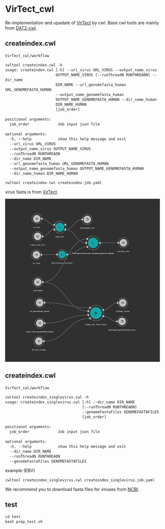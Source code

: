 # VirTect_cwl

Re-implementation and upadate of [VirTect](https://github.com/WGLab/VirTect) by cwl. Base cwl tools are mainly from [DAT2-cwl](https://github.com/pitagora-network/DAT2-cwl/tree/develop).

## createindex.cwl

`VirTect_cwl/workflow`

```
cwltool createindex.cwl -h
usage: createindex.cwl [-h] --url_virus URL_VIRUS --output_name_virus
                       OUTPUT_NAME_VIRUS [--runThreadN RUNTHREADN] --dir_name
                       DIR_NAME --url_genomefasta_human URL_GENOMEFASTA_HUMAN
                       --output_name_genomefasta_human
                       OUTPUT_NAME_GENOMEFASTA_HUMAN --dir_name_human
                       DIR_NAME_HUMAN
                       [job_order]

positional arguments:
  job_order             Job input json file

optional arguments:
  -h, --help            show this help message and exit
  --url_virus URL_VIRUS
  --output_name_virus OUTPUT_NAME_VIRUS
  --runThreadN RUNTHREADN
  --dir_name DIR_NAME
  --url_genomefasta_human URL_GENOMEFASTA_HUMAN
  --output_name_genomefasta_human OUTPUT_NAME_GENOMEFASTA_HUMAN
  --dir_name_human DIR_NAME_HUMAN
```

```
cwltool createindex.cwl createindex.job.yaml
```

virus fasta is from [VirTect](https://github.com/WGLab/VirTect).

![img_createindex.cwl](img/createindex.jpg)

## createindex.cwl

`VirTect_cwl/workflow`

```
cwltool createindex_singlevirus.cwl -h
usage: createindex_singlevirus.cwl [-h] --dir_name DIR_NAME
                                   [--runThreadN RUNTHREADN]
                                   --genomeFastaFiles GENOMEFASTAFILES
                                   [job_order]

positional arguments:
  job_order             Job input json file

optional arguments:
  -h, --help            show this help message and exit
  --dir_name DIR_NAME
  --runThreadN RUNTHREADN
  --genomeFastaFiles GENOMEFASTAFILES
```

example (EBV)

```
cwltool createindex_singlevirus.cwl createindex_singlevirus.job.yaml
```

We recommend you to download fasta files for viruses from [NCBI](https://www.ncbi.nlm.nih.gov/nuccore/NC_007605.1?report=fasta).

## test

```
cd test
bash prep_test.sh
```